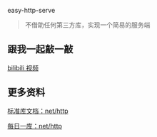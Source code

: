 easy-http-serve
> 不借助任何第三方库，实现一个简易的服务端

## 跟我一起敲一敲
[bilibili 视频](https://www.bilibili.com/video/BV1t84y1Y78d/?vd_source=b0d768d2069abef2adf99c1a4c244b9e)

## 更多资料

[标准库文档：net/http](https://pkg.go.dev/net/http#pkg-examples)

[每日一库：net/http](https://darjun.github.io/2021/07/13/in-post/godailylib/nethttp/)


